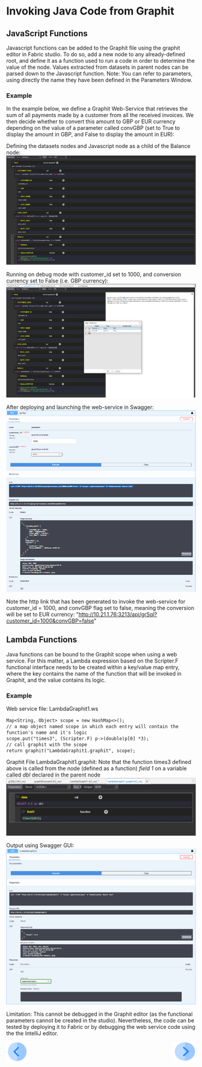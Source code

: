 # Invoking Java Code from Graphit


## JavaScript Functions
Javascript functions can be added to the Graphit file using the graphit editor in Fabric studio. To do so, add a new node to any already-defined root, and define it as a function used to run a code in order to determine the value of the node. Values extracted from datasets in parent nodes can be parsed down to the Javascript function.
Note: You can refer to parameters, using directly the name they have been defined in the Parameters Window.

### Example
In the example below, we define a Graphit Web-Service that retrieves the sum of all payments made by a customer from all the received invoices.
We then decide whether to convert this amount to GBP or EUR currency depending on the value of a parameter called convGBP (set to True to display the amount in GBP, and False to display the amount in EUR):

Defining the datasets nodes and Javascript node as a child of the Balance node:
![](/articles/15_web_services/17_Graphit/images/50_invoke_javacode_from_graphit.PNG)


Running on debug mode with customer_id set to 1000, and conversion currency set to False (i.e. GBP currency):
![](/articles/15_web_services/17_Graphit/images/51_invoke_javacode_from_graphit.PNG)


After deploying and launching the web-service in Swagger:
![](/articles/15_web_services/17_Graphit/images/52_invoke_javacode_from_graphit.PNG)


Note the http link that has been generated to invoke the web-service for customer_id = 1000, and convGBP flag set to false, meaning the conversion will be set to EUR currency:
"http://10.21.1.76:3213/api/grSql?customer_id=1000&convGBP=false"




## Lambda Functions
Java functions can be bound to the Graphit scope when using a web service. For this matter, a Lambda expression based on the Scripter.F functional interface needs to be created within a key/value map entry, where the key contains the name of the function that will be invoked in Graphit, and the value contains its logic.
  
### Example

Web service file: LambdaGraphit1.ws

```
Map<String, Object> scope = new HashMap<>();
// a map object named scope in which each entry will contain the function's name and it's logic
scope.put("times3", (Scripter.F) p->(double)p[0] *3);
// call graphit with the scope
return graphit("LambdaGraphit1.graphit", scope);
```

Graphit File LambdaGraphit1.graphit: 
Note that the function times3 defined above is called from the node (defined as a function)  *field 1* on a variable called *dbl* declared in the parent node 
![](/articles/15_web_services/17_Graphit/images/52a_invoke_javacode_from_graphit.PNG)


Output using Swagger GUI:
![](/articles/15_web_services/17_Graphit/images/52b_invoke_javacode_from_graphit.PNG)


Limitation:
This cannot be debugged in the Graphit editor (as the functional parameters cannot be created in the studio). 
Nevertheless, the code can be tested by deploying it to Fabric or by debugging the web service code using the the IntelliJ editor. 
  
 

[![Previous](/articles/images/Previous.png)](/articles/15_web_services/17_Graphit/07_invoking_graphit_files.md)[<img align="right" width="60" height="54" src="/articles/images/Next.png">](/articles/15_web_services/17_Graphit/09_invoke_graphit_from_outside_studio.md)


